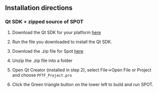 ## Installation directions

### Qt SDK + zipped source of SPOT

1. Download the Qt SDK for your platform [here](http://qt-project.org/downloads
   "Download Qt")

2. Run the file you downloaded to install the Qt SDK.

3. Download the .zip file for Spot
   [here](https://github.com/hazelnusse/SPOT/zipball/master "SPOT source code
   zipped")

4. Unzip the .zip file into a folder

5. Open Qt Creator (installed in step 2), select File->Open File or Project and
   choose `PFTF_Project.pro`

6. Click the Green triangle button on the lower left to build and run SPOT.

